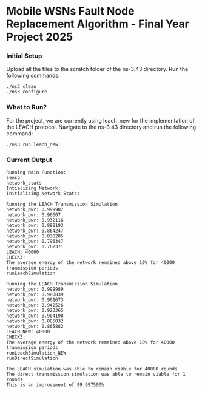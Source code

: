 # Mobile WSNs Fault Node Replacement Algorithm - Final Year Project 2025

### Initial Setup
Upload all the files to the scratch folder of the ns-3.43 directory. Run the following commands:
```
./ns3 clean
./ns3 configure
```
### What to Run?
For the project, we are currently using leach_new for the implementation of the LEACH protocol. Navigate to the ns-3.43 directory and run the following command:
```
./ns3 run leach_new
```
### Current Output
```
Running Main Function:
sensor
network_stats
Intializing Network:
Initializing Network Stats:

Running the LEACH Transmission Simulation
network_pwr: 0.999987
network_pwr: 0.96607
network_pwr: 0.932116
network_pwr: 0.898193
network_pwr: 0.864247
network_pwr: 0.830285
network_pwr: 0.796347
network_pwr: 0.762371
LEACH: 40000
CHECK3:
The average energy of the network remained above 10% for 40000 tranmission periods
runLeachSimulation

Running the LEACH Transmission Simulation
network_pwr: 0.999989
network_pwr: 0.980839
network_pwr: 0.961673
network_pwr: 0.942526
network_pwr: 0.923365
network_pwr: 0.904198
network_pwr: 0.885032
network_pwr: 0.865882
LEACH_NEW: 40000
CHECK3:
The average energy of the network remained above 10% for 40000 tranmission periods
runLeachSimulation_NEW
runDirectSimulation

The LEACH simulation was able to remain viable for 40000 rounds
The direct transmission simulation was able to remain viable for 1 rounds
This is an improvement of 99.997500%
```
